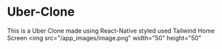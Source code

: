 # Uber-Clone
This is a Uber Clone made using React-Native styled used Tailwind
Home Screen
<img src="/app_images/image.png" width="50" height="50"